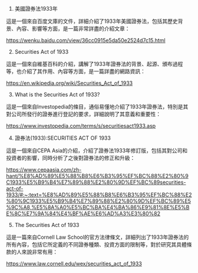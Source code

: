 

1. 美國證券法1933年

這是一個來自百度文庫的文件，詳細介紹了1933年美國證券法，包括其歷史背景、內容、影響等方面，是一篇非常詳盡的介紹文章：

https://wenku.baidu.com/view/36cc0915e5da50e2524d7c15.html

2. Securities Act of 1933

這是一個來自維基百科的介紹，講解了1933年證券法的背景、起源、頒布過程等，也介紹了其作用、內容等方面，是一篇詳盡的網路資訊：

https://en.wikipedia.org/wiki/Securities_Act_of_1933

3. What is the Securities Act of 1933?

這是一個來自Investopedia的條目，通俗易懂地介紹了1933年證券法，特別是其對公司所發行的證券進行登記的要求，詳細說明了其意義和重要性：

https://www.investopedia.com/terms/s/securitiesact1933.asp

4. 證券法(1933):SECURITIES ACT OF 1933

這是一個來自CEPA Asia的介紹，介紹了證券法1933年修訂版，包括其對公司和投資者的影響，同時分析了之後對證券法的修正和升級：

https://www.cepaasia.com/zh-hant/%E8%AD%89%E5%88%B8%E6%B3%95%EF%BC%88%E2%80%9C1933%E5%B9%B4%E7%89%88%E2%80%9D%EF%BC%89securities-act-of-1933/#:~:text=%E8%AD%89%E5%88%B8%E6%B3%95%EF%BC%88%E2%80%9C1933%E5%B9%B4%E7%89%88%E2%80%9D%EF%BC%89%E5%9C%A8,%E5%8A%A0%E5%BC%BA%E4%BA%86%E9%81%8E%E5%BE%8C%E7%9A%84%E4%BF%AE%E6%AD%A3%E3%80%82

5. The Securities Act of 1933

這是一篇來自Cornell Law School的官方法律條文，詳細列出了1933年證券法的所有內容，包括它所定義的不同證券種類、投資方面的限制等，對於研究其具體條款的人來說非常有用：

https://www.law.cornell.edu/wex/securities_act_of_1933